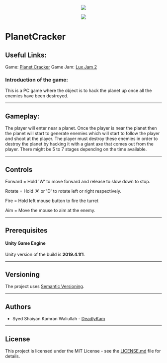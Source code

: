 <p align="center"><img src="https://imgur.com/hhKYSr9.png"></p>

<p align="center"><a href="https://youtu.be/YNV2au1QYLs" target="_blank"><img src="https://imgur.com/xIDsoQ3.png"></a></p>

# PlanetCracker

## Useful Links:
Game: [Planet Cracker](https://deadlykam.itch.io/planet-cracker)
Game Jam: [Lux Jam 2](https://itch.io/jam/lux-jam-ii)

### Introduction of the game:
This is a PC game where the object is to hack the planet up once all the enemies have been destroyed.
***
## Gameplay:
The player will enter near a planet. Once the player is near the planet then the planet will start to generate enemies which will start to follow the player and shoot at the player. The player must destroy these enemies in order to destroy the planet by hacking it with a giant axe that comes out from the player. There might be 5 to 7 stages depending on the time available.
***
## Controls
Forward = Hold 'W' to move forward and release to slow down to stop.

Rotate = Hold 'A' or 'D' to rotate left or right respectively.

Fire = Hold left mouse button to fire the turret

Aim = Move the mouse to aim at the enemy.
***
## Prerequisites
#### Unity Game Engine
Unity version of the build is **2019.4.1f1**.
***
## Versioning
The project uses [Semantic Versioning](https://semver.org/).
***
## Authors
- Syed Shaiyan Kamran Waliullah \- [DeadlyKam](https://github.com/deadlykam)
***
## License
This project is licensed under the MIT License - see the [LICENSE.md](LICENSE) file for details.
